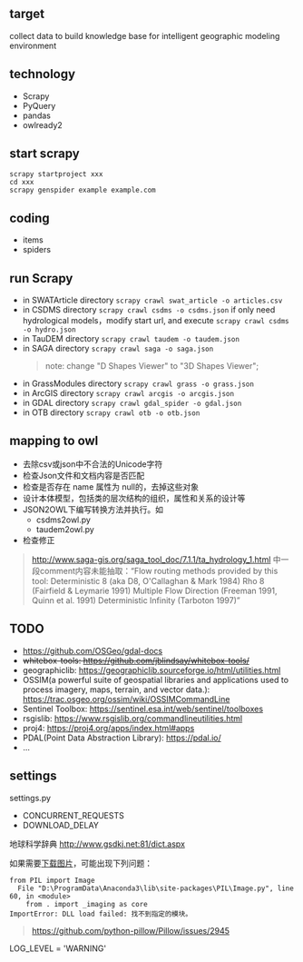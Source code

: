 ## target
collect data to build knowledge base for intelligent geographic modeling environment

## technology
- Scrapy
- PyQuery
- pandas
- owlready2

## start scrapy
```shell
scrapy startproject xxx
cd xxx
scrapy genspider example example.com
```

## coding
- items
- spiders


## run  Scrapy
- in SWATArticle  directory
  `scrapy crawl swat_article -o articles.csv`
- in CSDMS  directory
  `scrapy crawl csdms -o csdms.json`
  if only need hydrological models，modify start url, and execute
  `scrapy crawl csdms -o hydro.json`
- in TauDEM  directory
  `scrapy crawl taudem -o taudem.json`
- in SAGA  directory
    `scrapy crawl saga -o saga.json`
    > note: change "D Shapes Viewer" to "3D Shapes Viewer";
- in GrassModules directory
    `scrapy crawl grass -o grass.json`
- in ArcGIS directory
    `scrapy crawl arcgis -o arcgis.json`
- in GDAL directory
    `scrapy crawl gdal_spider -o gdal.json`
- in OTB directory
    `scrapy crawl otb -o otb.json`
## mapping to owl
- 去除csv或json中不合法的Unicode字符
- 检查Json文件和文档内容是否匹配
- 检查是否存在 name 属性为 null的，去掉这些对象
- 设计本体模型，包括类的层次结构的组织，属性和关系的设计等
- JSON2OWL下编写转换方法并执行。如
  - csdms2owl.py
  - taudem2owl.py
- 检查修正

> http://www.saga-gis.org/saga_tool_doc/7.1.1/ta_hydrology_1.html 中一段comment内容未能抽取：“Flow routing methods provided by this tool:
    Deterministic 8 (aka D8, O'Callaghan & Mark 1984)
    Rho 8 (Fairfield & Leymarie 1991)
    Multiple Flow Direction (Freeman 1991, Quinn et al. 1991)
    Deterministic Infinity (Tarboton 1997)”

## TODO
- https://github.com/OSGeo/gdal-docs
- ~~whitebox-tools: https://github.com/jblindsay/whitebox-tools/~~
- geographiclib: https://geographiclib.sourceforge.io/html/utilities.html
- OSSIM(a powerful suite of geospatial libraries and applications used to process imagery, maps, terrain, and vector data.): https://trac.osgeo.org/ossim/wiki/OSSIMCommandLine
- Sentinel Toolbox: https://sentinel.esa.int/web/sentinel/toolboxes
- rsgislib: https://www.rsgislib.org/commandlineutilities.html
- proj4: https://proj4.org/apps/index.html#apps
- PDAL(Point Data Abstraction Library): https://pdal.io/
- ...



## settings
settings.py
- CONCURRENT_REQUESTS
- DOWNLOAD_DELAY



地球科学辞典
http://www.gsdkj.net:81/dict.aspx

如果需要[下载图片](https://scrapy-chs.readthedocs.io/zh_CN/1.0/topics/media-pipeline.html)，可能出现下列问题：
```
from PIL import Image
  File "D:\ProgramData\Anaconda3\lib\site-packages\PIL\Image.py", line 60, in <module>
    from . import _imaging as core
ImportError: DLL load failed: 找不到指定的模块。
```
>https://github.com/python-pillow/Pillow/issues/2945

LOG_LEVEL = 'WARNING'